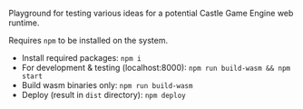 Playground for testing various ideas for a potential Castle Game Engine web runtime.

Requires `npm` to be installed on the system.

- Install required packages: `npm i`
- For development & testing (localhost:8000): `npm run build-wasm && npm start`
- Build wasm binaries only: `npm run build-wasm`
- Deploy (result in `dist` directory): `npm deploy`
